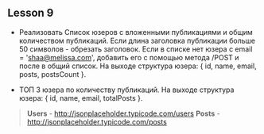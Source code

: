## Lesson 9

- Реализовать Список юзеров с вложенными публикациями и общим количеством публикаций. Если длина заголовка публикации больше 50 символов - обрезать заголовок. Если в списке нет юзера с email = 'shaa@melissa.com', добавить его с помощью метода /POST и после в общий список. На выходе структура юзера: { id, name, email, posts, postsCount }.

- ТОП 3 юзера по количеству публикаций. На выходе структура юзера: { id, name, email, totalPosts }.

> **Users** - http://jsonplaceholder.typicode.com/users
> **Posts** - http://jsonplaceholder.typicode.com/posts
